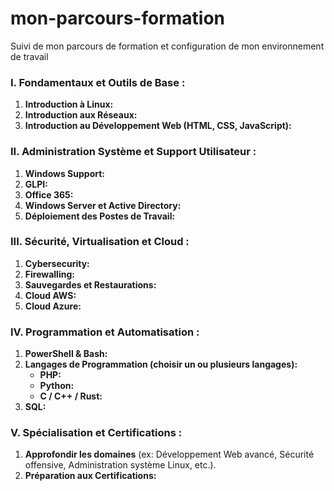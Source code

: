 # mon-parcours-formation
Suivi de mon parcours de formation et configuration de mon environnement de travail

### **I. Fondamentaux et Outils de Base :**

1. **Introduction à Linux:**  
2. **Introduction aux Réseaux:** 
3. **Introduction au Développement Web (HTML, CSS, JavaScript):**
   

### **II. Administration Système et Support Utilisateur :**

1. **Windows Support:**  
2. **GLPI:**
3. **Office 365:** 
4. **Windows Server et Active Directory:**
5. **Déploiement des Postes de Travail:**

### **III. Sécurité, Virtualisation et Cloud :**

1. **Cybersecurity:**
2. **Firewalling:**
3. **Sauvegardes et Restaurations:**
4. **Cloud AWS:**
5. **Cloud Azure:**

### **IV. Programmation et Automatisation :**

1. **PowerShell & Bash:**
2. **Langages de Programmation (choisir un ou plusieurs langages):**
    - **PHP:** 
    - **Python:**
    - **C / C++ / Rust:**
3. **SQL:**

### **V. Spécialisation et Certifications :**

1. **Approfondir les domaines** (ex: Développement Web avancé, Sécurité offensive, Administration système Linux, etc.).
2. **Préparation aux Certifications:**
